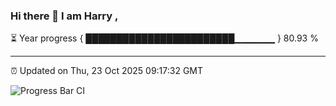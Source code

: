### Hi there 👋 I am Harry , 

⏳ Year progress { ████████████████████████▁▁▁▁▁▁ } 80.93 %

---

⏰ Updated on Thu, 23 Oct 2025 09:17:32 GMT

![Progress Bar CI](https://github.com/duykhang68/duykhang68/workflows/Progress%20Bar%20CI/badge.svg)

